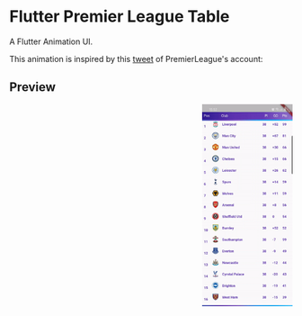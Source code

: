 # Flutter Premier League Table

A Flutter Animation UI.

This animation is inspired by this [tweet](https://twitter.com/premierleague/status/1291313123530551296) of PremierLeague's account:

## Preview

<img src="/preview/preview.gif" align="right" width="32%"/>
